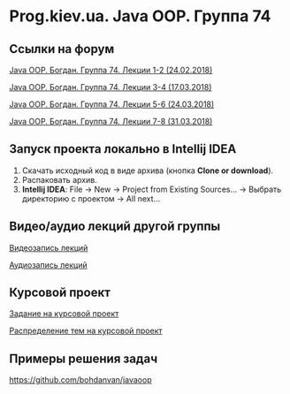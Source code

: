 Prog.kiev.ua. Java OOP. Группа 74
===

## Cсылки на форум

[Java OOP. Богдан. Группа 74. Лекции 1-2 (24.02.2018)](https://prog.kiev.ua/forum/index.php/topic,3487.0.html)

[Java OOP. Богдан. Группа 74. Лекции 3-4 (17.03.2018)](https://prog.kiev.ua/forum/index.php/topic,3529.0.html)

[Java OOP. Богдан. Группа 74. Лекции 5-6 (24.03.2018)](https://prog.kiev.ua/forum/index.php/topic,3543.0.html)

[Java OOP. Богдан. Группа 74. Лекции 7-8 (31.03.2018)](https://prog.kiev.ua/forum/index.php/topic,3557.0.html)

## Запуск проекта локально в Intellij IDEA

1. Скачать исходный код в виде архива (кнопка **Clone or download**).
2. Распаковать архив.
3. **Intellij IDEA**: File -> New -> Project from Existing Sources... -> Выбрать директорию с проектом -> All next...

## Видео/аудио лекций другой группы

[Видеозапись лекций](https://mega.nz/#F!fI9ACBqB)

[Аудиозапись лекций](https://mega.nz/#F!iIUhgL5T)

## Курсовой проект

[Задание на курсовой проект](https://docs.google.com/document/d/1BD_RtdtKI4MZylI_UGOGdE8_d2CZTZnfVCWwirvSVbU/edit)

[Распределение тем на курсовой проект](https://docs.google.com/spreadsheets/d/1qxHDN8glT-8UV1l-sk7pr0-zVjsHv-Un8d3qn_BojXE/edit?usp=sharing)

## Примеры решения задач

https://github.com/bohdanvan/javaoop
